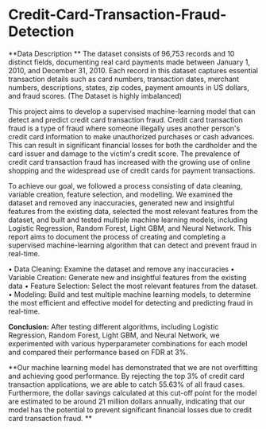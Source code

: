 # Credit-Card-Transaction-Fraud-Detection

**Data Description **
The dataset consists of 96,753 records and 10 distinct fields, documenting real card payments made between January 1, 2010, and December 31, 2010. Each record in this dataset captures essential transaction details such as card numbers, transaction dates, merchant numbers, descriptions, states, zip codes, payment amounts in US dollars, and fraud scores. (The Dataset is highly imbalanced)


This project aims to develop a supervised machine-learning model that can detect and predict credit card transaction fraud. Credit card transaction fraud is a type of fraud where someone illegally uses another person's credit card information to make unauthorized purchases or cash advances. This can result in significant financial losses for both the cardholder and the card issuer and damage to the victim's credit score. The prevalence of credit card transaction fraud has increased with the growing use of online shopping and the widespread use of credit cards for payment transactions.

To achieve our goal, we followed a process consisting of data cleaning, variable creation, feature selection, and modelling. We examined the dataset and removed any inaccuracies, generated new and insightful features from the existing data, selected the most relevant features from the dataset, and built and tested multiple machine learning models, including Logistic Regression, Random Forest, Light GBM, and Neural Network.
This report aims to document the process of creating and completing a supervised machine-learning algorithm that can detect and prevent fraud in real-time.
 
 • Data Cleaning: Examine the dataset and remove any inaccuracies 
 • Variable Creation: Generate new and insightful features from the existing data
 • Feature Selection: Select the most relevant features from the dataset. 
 • Modeling: Build and test multiple machine learning models, to determine the most efficient
   and effective model for detecting and predicting fraud in real-time.
    
**Conclusion:** After testing different algorithms, including Logistic Regression, Random Forest, Light GBM, and Neural Network, we experimented with various hyperparameter combinations for each model and compared their performance based on FDR at 3%. 

**Our machine learning model has demonstrated that we are not overfitting and achieving good performance. By rejecting the top 3% of credit card transaction applications, we are able to catch 55.63% of all fraud cases. Furthermore, the dollar savings calculated at this cut-off point for the model are estimated to be around 21 million dollars annually, indicating that our model has the potential to prevent significant financial losses due to credit card transaction fraud.
**
